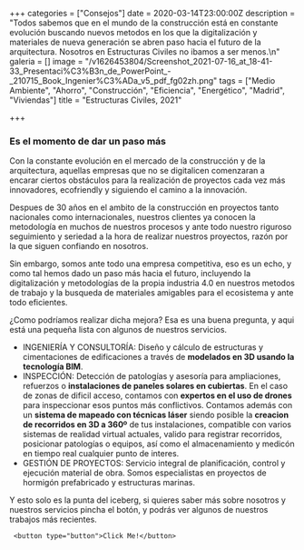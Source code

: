 +++
categories = ["Consejos"]
date = 2020-03-14T23:00:00Z
description = "Todos sabemos que en el mundo de la construcción está en constante evolución buscando nuevos metodos en los que la digitalización y materiales de nueva generación se abren paso hacia el futuro de la arquitectura. Nosotros en Estructuras Civiles no ibamos a ser menos.\n"
galeria = []
image = "/v1626453804/Screenshot_2021-07-16_at_18-41-33_Presentaci%C3%B3n_de_PowerPoint_-_210715_Book_Ingenier%C3%ADa_v5_pdf_fg02zh.png"
tags = ["Medio Ambiente", "Ahorro", "Construcción", "Eficiencia", "Energético", "Madrid", "Viviendas"]
title = "Estructuras Civiles, 2021"

+++
### Es el momento de dar un paso más

Con la constante evolución en el mercado de la construcción y de la arquitectura, aquellas empresas que no se digitalicen comenzaran a encarar ciertos obstáculos para la realización de proyectos cada vez más innovadores, ecofriendly y siguiendo el camino a la innovación.

Despues de 30 años en el ambito de la construcción en proyectos tanto nacionales como internacionales, nuestros clientes ya conocen la metodología en muchos de nuestros procesos y ante todo nuestro riguroso seguimiento y seriedad a la hora de realizar nuestros proyectos, razón por la que siguen confiando en nosotros.

Sin embargo, somos ante todo una empresa competitiva, eso es un echo, y como tal hemos dado un paso más hacia el futuro, incluyendo la digitalización y metodologías de la propia industria 4.0 en nuestros metodos de trabajo y la busqueda de materiales amigables para el ecosistema y ante todo eficientes.

¿Como podríamos realizar dicha mejora? Esa es una buena pregunta, y aqui está una pequeña lista con algunos de nuestros servicios.

* INGENIERÍA Y CONSULTORÍA: Diseño y cálculo de estructuras y cimentaciones de edificaciones a través de **modelados en 3D usando la tecnología BIM**. 
* INSPECCIÓN: Detección de patologías y asesoría para ampliaciones, refuerzos o **instalaciones de paneles solares en cubiertas**. En el caso de zonas de dificil acceso, contamos con **expertos en el uso de  drones** para inspeccionar esos puntos más conflictivos. Contamos además con un **sistema de mapeado con técnicas láser** siendo posible la **creacion de recorridos en 3D a 360º** de tus instalaciones, compatible con varios sistemas de realidad virtual actuales, valido para registrar recorridos, posicionar patologías o equipos, así como el almacenamiento y medicón en tiempo real cualquier punto de interes.
* GESTIÓN DE PROYECTOS: Servicio integral de planificación, control y ejecución material de obra. Somos especialistas en proyectos de hormigón prefabricado y estructuras marinas.

Y esto solo es la punta del iceberg, si quieres saber más sobre nosotros y nuestros servicios pincha el botón, y podrás ver algunos de nuestros trabajos más recientes.

     <button type="button">Click Me!</button> 